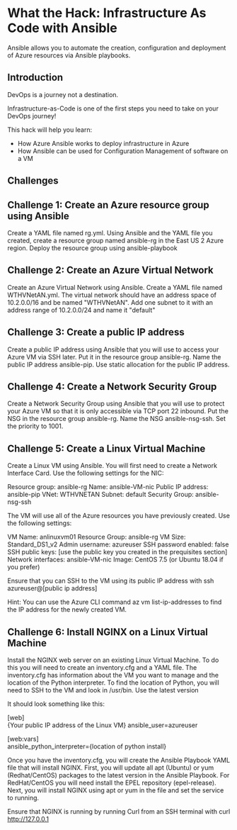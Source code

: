 # What the Hack: Infrastructure As Code with Ansible
Ansible allows you to automate the creation, configuration and deployment of Azure resources via Ansible playbooks. 

## Introduction

DevOps is a journey not a destination. 

Infrastructure-as-Code is one of the first steps you need to take on your DevOps journey!

This hack will help you learn:
- How Azure Ansible works to deploy infrastructure in Azure
- How Ansible can be used for Configuration Management of software on a VM

## Challenges
 
## Challenge 1: Create an Azure resource group using Ansible

Create a YAML file named rg.yml. Using Ansible and the YAML file you created, create a resource group named ansible-rg in the East US 2 Azure region. Deploy the resource group using ansible-playbook

## Challenge 2: Create an Azure Virtual Network

Create an Azure Virtual Network using Ansible. Create a YAML file named WTHVNetAN.yml. The virtual network should have an address space of 10.2.0.0/16 and be named "WTHVNetAN". Add one subnet to it with an address range of 10.2.0.0/24 and name it "default"

## Challenge 3: Create a public IP address

Create a public IP address using Ansible that you will use to access your Azure VM via SSH later. Put it in the resource group ansible-rg. Name the public IP address ansible-pip. Use static allocation for the public IP address.

## Challenge 4: Create a Network Security Group

Create a Network Security Group using Ansible that you will use to protect your Azure VM so that it is only accessible via TCP port 22 inbound. Put the NSG in the resource group ansible-rg. Name the NSG ansible-nsg-ssh. Set the priority to 1001. 

## Challenge 5: Create a Linux Virtual Machine

Create a Linux VM using Ansible. You will first need to create a Network Interface Card. Use the following settings for the NIC:

Resource group: ansible-rg
Name: ansible-VM-nic 
Public IP address: ansible-pip 
VNet: WTHVNETAN
Subnet: default
Security Group: ansible-nsg-ssh

The VM will use all of the Azure resources you have previously created. Use the following settings:

 VM Name: anlinuxvm01
 Resource Group: ansible-rg
 VM Size: Standard_DS1_v2 
 Admin username: azureuser
 SSH password enabled: false
 SSH public keys: [use the public key you created in the prequisites section]
 Network interfaces: ansible-VM-nic
 Image: CentOS 7.5 (or Ubuntu 18.04 if you prefer)

Ensure that you can SSH to the VM using its public IP address with ssh azureuser@[public ip address]

Hint: You can use the Azure CLI command az vm list-ip-addresses to find the IP address for the newly created VM. 

## Challenge 6: Install NGINX on a Linux Virtual Machine

Install the NGINX web server on an existing Linux Virtual Machine. To do this you will need to create an inventory.cfg and a YAML file. The inventory.cfg has information about the VM you want to manage and the location of the Python interpreter. To find the location of Python, you will need to SSH to the VM and look in /usr/bin. Use the latest version

It should look something like this:

[web]<br>
{Your public IP address of the Linux VM} ansible_user=azureuser

[web:vars]<br>
ansible_python_interpreter={location of python install}

Once you have the inventory.cfg, you will create the Ansible Playbook YAML file that will install NGINX. First, you will update all apt (Ubuntu) or yum (Redhat/CentOS) packages to the latest version in the Ansible Playbook. For RedHat/CentOS you will need install the EPEL repository (epel-release). Next, you will install NGINX using apt or yum in the file and set the service to running. 

Ensure that NGINX is running by running Curl from an SSH terminal with curl http://127.0.0.1 




